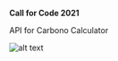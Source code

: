 **Call for Code 2021**

API for Carbono Calculator


![alt text](https://raw.githubusercontent.com/AngAven/api-cfc-2021/main/public/images/ESQUEMA.png)
